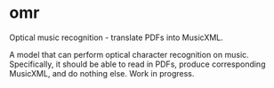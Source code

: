 # omr
Optical music recognition - translate PDFs into MusicXML.

A model that can perform optical character recognition on music. Specifically, it should be able to read in PDFs, produce corresponding MusicXML, and do nothing else. Work in progress.
